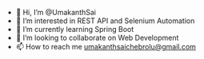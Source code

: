 - 👋 Hi, I’m @UmakanthSai
- 👀 I’m interested in REST API and Selenium Automation
- 🌱 I’m currently learning Spring Boot
- 💞️ I’m looking to collaborate on Web Development
- 📫 How to reach me umakanthsaichebrolu@gmail.com

<!---
UmakanthSai/UmakanthSai is a ✨ special ✨ repository because its `README.md` (this file) appears on your GitHub profile.
You can click the Preview link to take a look at your changes.
--->
